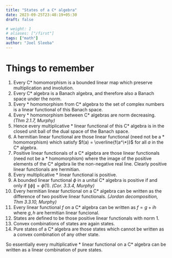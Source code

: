 ```yaml
---
title: "States of a C* algebra"
date: 2023-09-25T23:48:19+05:30
draft: false

# weight: 1
# aliases: ["/first"]
tags: ["math"]
author: "Joel Sleeba"
---
```


# Things to remember
1. Every C* homomorphism is a bounded linear map which preserve multiplication and involution.
2. Every C* algebra is a Banach algebra, and therefore also a Banach space under the norm.
3. Every * homomorphism from C* algebra to the set of complex numbers is a linear functional of this Banach space.
4. Every * homomorphism between C* algebras are norm decreasing. _(Thm 2.1.7, Murphy)_
5. Hence every multiplicative * linear functional of this C* algebra is in the closed unit ball of the dual space of the Banach space.
6. A hermitian linear functional are those linear functional (need not be a * homomorphism) which satisfy $f(a) = \overline{f(a^\*)}$ for all $a$ in the C* algebra.
7. Positive linear functionals of a C* algebra are those linear functionals (need not be a * homomorphism) where the image of the positive elements of the C* algebra lie the non-negative real line. Clearly positive linear functionals are hermitian.
8. Every multiplicative * linear functional is positive.
9. A bounded linear functional $\phi$ in a unital C* algebra is positive if and only if $\|\phi\| = \phi(1)$. _(Cor. 3.3.4, Murphy)_
10. Every hermitian linear functional on a C* algebra can be written as the difference of two positive linear functionals. _(Jordan decomposition, Thm 3.3.10, Murphy)_
11. Every linear functional $f$ on a C* algebra can be written as $f = g+ih$ where $g, h$ are hermitian linear funcional.
12. States are defined to be those positive linear functionals with norm 1.
13. Convex combinations of states are again states.
14. Pure states of a C* algebra are those states which cannot be written as a convex combination of any other state.

So essentially every multiplicative * linear functional on a C* algebra can be written as a linear combination of pure states.
